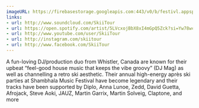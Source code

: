 ```yaml
---
imageURL: https://firebasestorage.googleapis.com:443/v0/b/festivl.appspot.com/o/userContent%2F1612B4A1-8990-41C6-9EC4-B2AC3CD98D02.png?alt=media&token=5e7d5a4e-bbe4-4724-b716-3ec6a591431d
links:
- url: http://www.soundcloud.com/SkiiTour
- url: https://open.spotify.com/artist/5LVcxojBbX8xI4mGpQ5Zck?si=Yw78wchUQumOAElBdYIZeQ&nd=1&utm_medium=organic&_branch_referrer=H4sIAAAAAAAAA72N3QqCMACFn2ZeKvlTEkgoZghBeFGkNzHnzOXcxn7Q3r4Z9ArBuTicj48zaC3U3vOU4Jr0bxcK4VLCRu8gJO8M0gkXmDnAD3tD6cNImgyrAoIU%2BIXNit2fjfhkJyg1UdqW6HxDC39l7T1eynA6iSpq0AiCQhEQ5PW8i2c0XCszXdIjzbq6bHD1vYKUthCNf7gD%2FpZ1lm6cHkNtJE64fEJG0AdIJMjSGQEAAA%3D%3D&product=open&%24full_url=https%3A%2F%2Fopen.spotify.com%2Fartist%2F5LVcxojBbX8xI4mGpQ5Zck%3Fsi%3DYw78wchUQumOAElBdYIZeQ&feature=organic&_branch_match_id=1165728078954412657
- url: http://www.youtube.com/user/SkiiTour
- url: http://instagram.com/skiitour
- url: http://www.facebook.com/SkiiTour
---
```

A fun-loving DJ/production duo from Whistler, Canada are known for their upbeat “feel-good house music that keeps the vibe groovy” (DJ Mag) as well as channelling a retro ski aesthetic. Their annual high-energy après ski parties at Shambhala Music Festival have become legendary and their tracks have been supported by Diplo, Anna Lunoe, Zedd, David Guetta, Afrojack, Steve Aoki, JAUZ, Martin Garrix, Martin Solveig, Claptone, and more